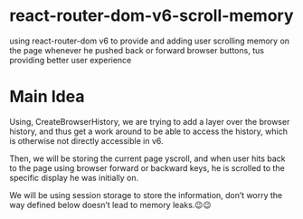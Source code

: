 # react-router-dom-v6-scroll-memory
using react-router-dom v6 to provide and adding user scrolling memory on the page whenever he pushed back or forward browser buttons, tus providing better user experience

# Main Idea
Using, CreateBrowserHistory, we are trying to add a layer over the browser history, and thus get a work around to be able to access the history, which is otherwise not directly accessible in v6.

Then, we will be storing the current page yscroll, and when user hits back to the page using browser forward or backward keys, he is scrolled to the specific display he was initially on.

We will be using session storage to store the information, don’t worry the way defined below doesn’t lead to memory leaks.😉😉


